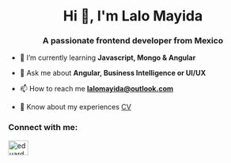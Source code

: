 <h1 align="center">Hi 👋, I'm Lalo Mayida</h1>
<h3 align="center">A passionate frontend developer from Mexico</h3>

- 🌱 I’m currently learning **Javascript, Mongo & Angular**

- 💬 Ask me about **Angular, Business Intelligence or UI/UX**

- 📫 How to reach me **lalomayida@outlook.com**

- 📄 Know about my experiences [CV](https://drive.google.com/file/d/1m3lebJjGChLV4yFVwTAPMNRaWN7zLAZd/view?usp=sharing)

<h3 align="left">Connect with me:</h3>
<p align="left">
<a href="https://linkedin.com/in/eduardo-mayida" target="blank"><img align="center" src="https://raw.githubusercontent.com/rahuldkjain/github-profile-readme-generator/master/src/images/icons/Social/linked-in-alt.svg" alt="eduardo-mayida" height="30" width="40" /></a>
</p>
